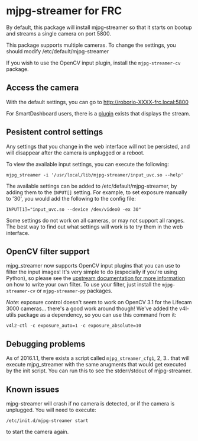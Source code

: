 mjpg-streamer for FRC
=====================

By default, this package will install mjpg-streamer so that it starts on bootup and streams a single camera on port 5800.

This package supports multiple cameras. To change the settings, you should
modify /etc/default/mjpg-streamer

If you wish to use the OpenCV input plugin, install the `mjpg-streamer-cv`
package.

Access the camera
-----------------

With the default settings, you can go to http://roborio-XXXX-frc.local:5800

For SmartDashboard users, there is a [plugin](https://github.com/Beachbot330/MJPGStream_SDExtension) exists that displays the stream.

Pesistent control settings
--------------------------

Any settings that you change in the web interface will not be persisted, and will
disappear after the camera is unplugged or a reboot.

To view the available input settings, you can execute the following:

	mjpg_streamer -i '/usr/local/lib/mjpg-streamer/input_uvc.so --help'
	
The available settings can be added to /etc/default/mjpg-streamer, by adding
them to the `INPUT[]` setting. For example, to set exposure manually to '30',
you would add the following to the config file:

	INPUT[1]="input_uvc.so --device /dev/video0 -ex 30"
	
Some settings do not work on all cameras, or may not support all ranges. The 
best way to find out what settings will work is to try them in the web interface.

OpenCV filter support
---------------------

mjpg_streamer now supports OpenCV input plugins that you can use to filter the
input images! It's very simple to do (especially if you're using Python), so
please see the [upstream documentation for more information](https://github.com/mjpg-streamer/mjpg-streamer/tree/master/mjpg-streamer-experimental/plugins/input_opencv)
on how to write your own filter. To use your filter, just install the `mjpg-streamer-cv`
or `mjpg-streamer-py` packages.

*Note*: exposure control doesn't seem to work on OpenCV 3.1 for the Lifecam 3000
cameras... there's a good work around though! We've added the v4l-utils package
as a dependency, so you can use this command from it:

	v4l2-ctl -c exposure_auto=1 -c exposure_absolute=10

Debugging problems
------------------

As of 2016.1.1, there exists a script called `mjpg_streamer_cfg1`, 2, 3.. that
will execute mjpg_streamer with the same arugments that would get executed by
the init script. You can run this to see the stderr/stdout of mjpg-streamer.

Known issues
------------

mjpg-streamer will crash if no camera is detected, or if the camera is
unplugged. You will need to execute:

	/etc/init.d/mjpg-streamer start 

to start the camera again.
